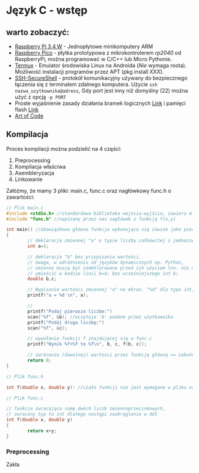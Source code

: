 # Język C - wstęp

## warto zobaczyć:

- [Raspberry Pi 3,4,W](https://botland.com.pl/399-raspberry-pi) - Jednopłytowe minikomputery ARM
- [Raspberry Pico](https://botland.com.pl/1262-raspberry-pi-pico) - płytka prototypowa z mikrokontrolerem *rp2040* od RaspberryPi, można programować w C/C++ lub Micro Pythonie.
- [Termux](https://termux.dev/en/) - Emulator środowiska Linux na Androida (*Nie* wymaga roota). Możliwość instalacji programów przez APT (pkg install XXX).
- [SSH-SecureShell]() - protokół komunikacyjny używany do bezpiecznego łączenia się z terminalem zdalnego komputera. Użycie `ssh nazwa_uzytkownika@adress`, Gdy port jest inny niż domyślny (22) można użyć z opcją `-p PORT`
- Proste wyjaśnienie zasady działania bramek logicznych [Link](https://www.youtube.com/watch?v=QZwneRb-zqA) i pamięci flash [Link](https://www.youtube.com/watch?v=I0-izyq6q5s)
- [Art of Code](https://www.youtube.com/watch?v=6avJHaC3C2U)

## Kompilacja

Proces kompilacji można podzielić na 4 części:

1. Preprocessing
2. Kompilacja właściwa
3. Asembleryzacja
4. Linkowanie

Załóżmy, że mamy 3 pliki: main.c, func.c oraz nagłówkowy func.h o zawartości:

```C
// Plik main.c
#include <stdio.h> //standardowa biblioteka wejścia-wyjścia, zawiera m.in. funkcje printf(), scanf()
#include "func.h" //napisany przez nas nagłówek z funkcją f(x,y)

int main() //obowiązkowa główna funkcja wykonująca się zawsze jako pierwsza
{
		// deklaracja zmiennej "a" o typie liczby całkowitej z jednoczesnym przypisaniem wartości
		int a=1;

		// deklaracja "b" bez przypisania wartości. 
		// Uwaga, w odróżnieniu od języków dynamicznych np. Python, 
		// zmienne muszą być zadeklarowane przed ich użyciem tzn. nie można 
		// umieścić w kodzie linii b=4; bez wcześniejszego int b;
		double b,c;

		// Wypisanie wartości zmiennej "a" na ekran. "%d" dla typu int, "%c" dla char, "%f" dla double itd.
		printf("a = %d \n", a);

		// 
		printf("Podaj pierwsza liczbe:")
		scan("%f", &b); //wczytuje 'b' podane przez użytkownika
		printf("Podaj druga liczbę:")
		scan("%f", &c);

		// wywołanie funkcji f znajdującej się w func.c
		printf("Wynik %f+%f to %f\n", b, c, f(b, c));

		// zwrócenie (dowolnej) wartości przez funkcję główną == zakończenie działania programu
		return 0;
}
```

```C
// Plik func.h

int f(double x, double y): //ciało funkcji nie jest wymagane w pliku nagłówkowym (zawartość w func.c)

```

```C
// Plik func.c

// funkcja zwracająca sumę dwóch liczb zmiennoprzecinkowych,
// zwracany typ to int dlatego nastąpi zaokrąglenie w dół
int f(double x, double y) 
{
		return x+y;
}
```

### Preprocessing

Zakła

## 
